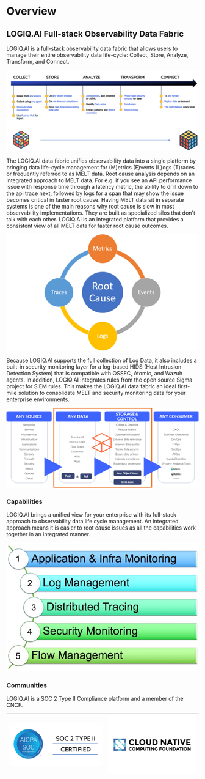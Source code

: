 # Overview

## LOGIQ.AI Full-stack Observability Data Fabric

LOGIQ.AI is a full-stack observability data fabric that allows users to manage their entire observability data life-cycle: Collect, Store, Analyze, Transform, and Connect.

![Observability data lifecycle](.gitbook/assets/Stages.png)

The LOGIQ.AI data fabric unifies observability data into a single platform by bringing data life-cycle management for (M)etrics (E)vents (L)ogs (T)races or frequently referred to as MELT data. Root cause analysis depends on an integrated approach to MELT data. For e.g. if you see an API performance issue with response time through a latency metric, the ability to drill down to the api trace next, followed by logs for a span that may show the issue becomes critical in faster root cause. Having MELT data sit in separate systems is one of the main reasons why root cause is slow in most observability implementations. They are built as specialized silos that don't talk with each other. LOGIQ.AI is an integrated platform that provides a consistent view of all MELT data for faster root cause outcomes.

![](.gitbook/assets/RCA.png)

Because LOGIQ.AI supports the full collection of Log Data, it also includes a built-in security monitoring layer for a log-based HIDS (Host Intrusion Detection System) that is compatible with OSSEC, Atomic, and Wazuh agents. In addition, LOGIQ.AI integrates rules from the open source Sigma project for SIEM rules. This makes the LOGIQ.AI data fabric an ideal first-mile solution to consolidate MELT and security monitoring data for your enterprise environments.

![LOGIQ.AI Data Fabric](.gitbook/assets/LOGIQ-OVERVIEW.png)

### Capabilities

LOGIQ.AI brings a unified view for your enterprise with its full-stack approach to observability data life cycle management. An integrated approach means it is easier to root cause issues as all the capabilities work together in an integrated manner.

![](<.gitbook/assets/LOGIQ-ALL (2).png>)

### Communities

LOGIQ.AI is a SOC 2 Type II Compliance platform and a member of the CNCF.

| ![](.gitbook/assets/SOC2.png) | ![](.gitbook/assets/cncf-featured.png) |
| ----------------------------- | -------------------------------------- |
